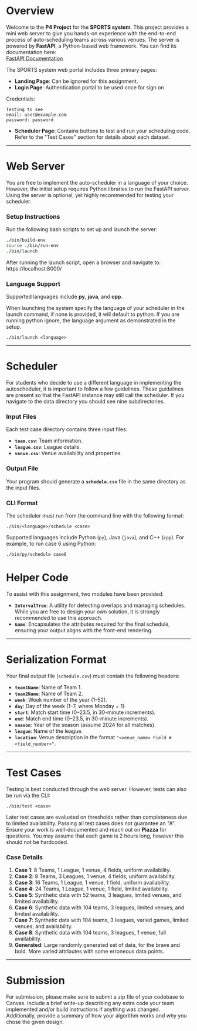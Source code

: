 # Overview

Welcome to the **P4 Project** for the **SPORTS system**. This project provides a mini web server to give you hands-on experience with the end-to-end process of auto-scheduling teams across various venues. The server is powered by **FastAPI**, a Python-based web framework. You can find its documentation here:  
[FastAPI Documentation](https://fastapi.tiangolo.com/)

The SPORTS system web portal includes three primary pages:
- **Landing Page**: Can be ignored for this assignment.
- **Login Page**: Authentication portal to be used once for sign on

Credentials:
```
Testing to see 
email: user@example.com
password: password
```
- **Scheduler Page**: Contains buttons to test and run your scheduling code. Refer to the "Test Cases" section for details about each dataset.

---

# Web Server

You are free to implement the auto-scheduler in a language of your choice. 
However, the initial setup requires Python libraries to run the FastAPI server. 
Using the server is optional, yet highly recommended for testing your scheduler.

### Setup Instructions

Run the following bash scripts to set up and launch the server:

```bash
./bin/build-env
source ./bin/run-env
./bin/launch
```

After running the launch script, open a browser and navigate to:  
https://localhost:8000/

### Language Support

Supported languages include **py**, **java**, and **cpp**.

When launching the system specify the language of your scheduler in the launch command, if none is provided, it will default to python. If you are running python ignore, the language argument as demonstrated in the setup.

```
./bin/launch <language>
```

---

# Scheduler

For students who decide to use a different language in implementing the 
autoscheduler, it is important to follow a few guidelines. These guidelines 
are present so that the FastAPI instance may still call the scheduler.
If you navigate to the data directory you should see nine subdirectories.

### Input Files

Each test case directory contains three input files:
- **`team.csv`**: Team information.
- **`league.csv`**: League details.
- **`venue.csv`**: Venue availability and properties.

### Output File

Your program should generate a **`schedule.csv`** file in the same directory as the input files.

### CLI Format

The scheduler must run from the command line with the following format:

```
./bin/<language>/schedule <case>
```

Supported languages include Python (`py`), Java (`java`), and C++ (`cpp`). For example, to
run case 6 using Python:

```
./bin/py/schedule case6
```

# Helper Code

To assist with this assignment, two modules have been provided:

- **`IntervalTree`**: A utility for detecting overlaps and managing schedules. While you are free to design your own solution, it is strongly recommended to use this approach.
- **`Game`**: Encapsulates the attributes required for the final schedule, ensuring your output aligns with the front-end rendering.

---

# Serialization Format

Your final output file (`schedule.csv`) must contain the following headers:

- **`team1Name`**: Name of Team 1.
- **`team2Name`**: Name of Team 2.
- **`week`**: Week number of the year (1–52).
- **`day`**: Day of the week (1–7, where Monday = 1).
- **`start`**: Match start time (0–23.5, in 30-minute increments).
- **`end`**: Match end time (0–23.5, in 30-minute increments).
- **`season`**: Year of the season (assume 2024 for all matches).
- **`league`**: Name of the league.
- **`location`**: Venue description in the format `"<venue_name> Field #<field_number>"`.
---

# Test Cases

Testing is best conducted through the web server. However, tests can also be run via the CLI:

```
./bin/test <case>
```

Later test cases are evaluated on thresholds rather than completeness due to limited availability. Passing all test cases does not guarantee an "A". Ensure your work is well-documented and reach out on **Piazza** for questions. You may assume that each game is 2 hours long, however this should not be hardcoded.

### Case Details

1. **Case 1**: 8 Teams, 1 League, 1 venue, 4 fields, uniform availability.  
2. **Case 2**: 8 Teams, 3 Leagues, 1 venue, 4 fields, uniform availability.  
3. **Case 3**: 16 Teams, 1 League, 1 venue, 1 field, uniform availability.  
4. **Case 4**: 24 Teams, 1 League, 1 venue, 1 field, limited availability.  
5. **Case 5**: Synthetic data with 52 teams, 3 leagues, limited venues, and limited availability.  
6. **Case 6**: Synthetic data with 104 teams, 3 leagues, limited venues, and limited availability.  
7. **Case 7**: Synthetic data with 104 teams, 3 leagues, varied games, limited venues, and availability.  
8. **Case 8**: Synthetic data with 104 teams, 3 leagues, 1 venue, full availability.  
9. **Generated**: Large randomly generated set of data, for the brave and bold. More varied attributes with some erroneous data points.

---

# Submission

For submission, please make sure to submit a zip file of your codebase to Canvas. Include a brief write-up describing any extra code your team implemented and/or build instructions if anything was changed. Additionally, provide a summary of how your algorithm works and why you chose the given design.
